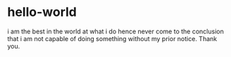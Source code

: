 # hello-world
i am the best in the world at what i do hence never come to the conclusion that i am not capable of doing something without my prior notice. Thank you.

